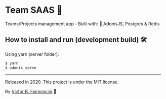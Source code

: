 # Team SAAS 📕

Teams/Projects management app - Built with: 💚 AdonisJS, Postgres &amp; Redis

## How to install and run (development build) 🛠
Using yarn (server folder):

```bash
$ yarn 
$ adonis serve
```

----------
Released in 2020. This project is under the MIT license.

By [Victor B. Fiamoncini](https://github.com/Victor-Fiamoncini) 🚀
